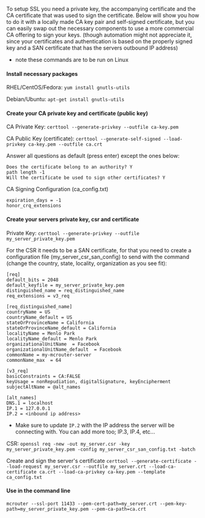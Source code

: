 To setup SSL you need a private key, the accompanying certificate and the CA certificate that was used to sign the certificate.  Below will show you how to do it with a locally made CA key pair and self-signed certificate, but you can easily swap out the necessary components to use a more commercial CA offering to sign your keys. (though automation might not appreciate it, since your certificates and authentication is based on the properly signed key and a SAN certificate that has the servers outbound IP address)

* note these commands are to be run on Linux

#### Install necessary packages
RHEL/CentOS/Fedora: `yum install gnutls-utils`

Debian/Ubuntu: `apt-get install gnutls-utils`

#### Create your CA private key and certificate (public key)

CA Private Key: `certtool --generate-privkey --outfile ca-key.pem`

CA Public Key (certificate): `certtool --generate-self-signed --load-privkey ca-key.pem --outfile ca.crt`

Answer all questions as default (press enter) except the ones below:

    Does the certificate belong to an authority? Y
    path length -1
    Will the certificate be used to sign other certificates? Y

CA Signing Configuration (ca_config.txt)

    expiration_days = -1
    honor_crq_extensions

#### Create your servers private key, csr and certificate
Private Key: `certtool --generate-privkey --outfile my_server_private_key.pem`

For the CSR it needs to be a SAN certificate, for that you need to create a configuration file (my_server_csr_san_config) to send with the command (change the country, state, locality, organization as you see fit):

    [req]
    default_bits = 2048
    default_keyfile = my_server_private_key.pem
    distinguished_name = req_distinguished_name
    req_extensions = v3_req

    [req_distinguished_name]
    countryName = US
    countryName_default = US
    stateOrProvinceName = California
    stateOrProvinceName_default = California
    localityName = Menlo Park
    localityName_default = Menlo Park
    organizationalUnitName  = Facebook
    organizationalUnitName_default  = Facebook
    commonName = my-mcrouter-server
    commonName_max  = 64

    [v3_req]
    basicConstraints = CA:FALSE
    keyUsage = nonRepudiation, digitalSignature, keyEncipherment
    subjectAltName = @alt_names

    [alt_names]
    DNS.1 = localhost
    IP.1 = 127.0.0.1
    IP.2 = <inbound ip address>

* Make sure to update `IP.2` with the IP address the server will be connecting with.  You can add more too; IP.3, IP.4, etc...

CSR: `openssl req -new -out my_server.csr -key my_server_private_key.pem -config my_server_csr_san_config.txt -batch`

Create and sign the server's certificate `certtool --generate-certificate --load-request my_server.csr --outfile my_server.crt --load-ca-certificate ca.crt --load-ca-privkey ca-key.pem --template ca_config.txt`

#### Use in the command line
`mcrouter --ssl-port 11433 --pem-cert-path=my_server.crt --pem-key-path=my_server_private_key.pem --pem-ca-path=ca.crt`